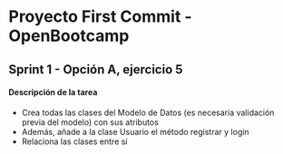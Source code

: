 # Proyecto First Commit - OpenBootcamp
## Sprint 1 - Opción A, ejercicio 5

#### Descripción de la tarea
- Crea todas las clases del Modelo de Datos (es necesaria validación previa del modelo) con sus atributos
- Además, añade a la clase Usuario el método registrar y login
- Relaciona las clases entre sí
